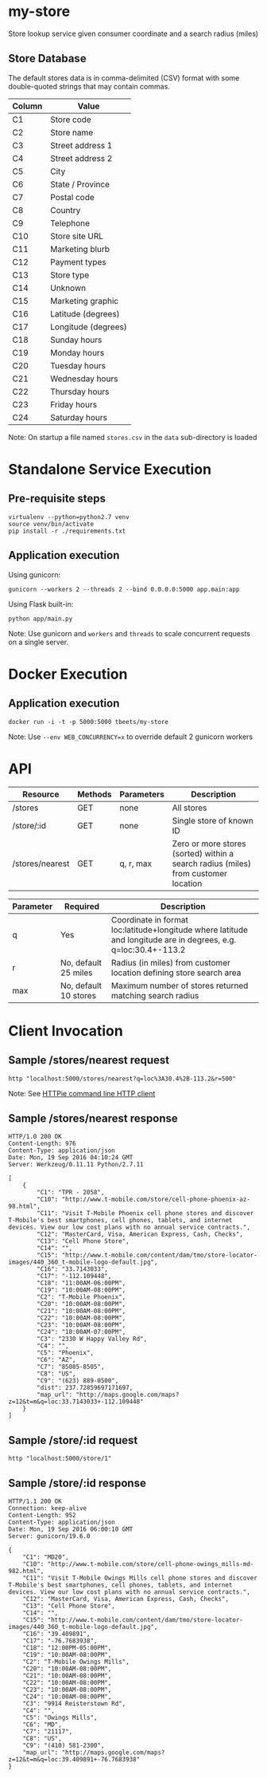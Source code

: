 # my-store

Store lookup service given consumer coordinate and a search radius (miles)

## Store Database

The default stores data is in comma-delimited (CSV) format with some double-quoted strings that may contain commas.

| Column | Value |
| ------ | ----- |
| C1 | Store code |
| C2 | Store name |
| C3 | Street address 1 |
| C4 | Street address 2 |
| C5 | City |
| C6 | State / Province |
| C7 | Postal code |
| C8 | Country |
| C9 | Telephone |
| C10 | Store site URL |
| C11 | Marketing blurb |
| C12 | Payment types |
| C13 | Store type |
| C14 | Unknown |
| C15 | Marketing graphic |
| C16 | Latitude (degrees) |
| C17 | Longitude (degrees) |
| C18 | Sunday hours |
| C19 | Monday hours |
| C20 | Tuesday hours |
| C21 | Wednesday hours |
| C22 | Thursday hours |
| C23 | Friday hours |
| C24 | Saturday hours |

Note: On startup a file named `stores.csv` in the `data` sub-directory is loaded 

# Standalone Service Execution

## Pre-requisite steps

    virtualenv --python=python2.7 venv
    source venv/bin/activate
    pip install -r ./requirements.txt

## Application execution

Using gunicorn:

    gunicorn --workers 2 --threads 2 --bind 0.0.0.0:5000 app.main:app

Using Flask built-in:

    python app/main.py
    
Note: Use gunicorn and `workers` and `threads` to scale concurrent requests on a single server. 

# Docker Execution

## Application execution

    docker run -i -t -p 5000:5000 tbeets/my-store

Note: Use `--env WEB_CONCURRENCY=x` to override default 2 gunicorn workers

# API

| Resource | Methods | Parameters | Description |
| -------- | ------- | ----------- | ---------- |
| /stores  | GET     | none | All stores |
| /store/:id | GET   | none | Single store of known ID |
| /stores/nearest | GET | q, r, max | Zero or more stores (sorted) within a search radius (miles) from customer location 

| Parameter | Required | Description |
| --------- | -------- | ----------- |
| q | Yes | Coordinate in format loc:latitude+longitude where latitude and longitude are in degrees, e.g. q=loc:30.4+-113.2 |
| r | No, default 25 miles | Radius (in miles) from customer location defining store search area 
| max | No, default 10 stores | Maximum number of stores returned matching search radius |

# Client Invocation

##  Sample /stores/nearest request


    http "localhost:5000/stores/nearest?q=loc%3A30.4%2B-113.2&r=500"

Note: See [HTTPie command line HTTP client](https://httpie.org/)

## Sample /stores/nearest response

    HTTP/1.0 200 OK
    Content-Length: 976
    Content-Type: application/json
    Date: Mon, 19 Sep 2016 04:10:24 GMT
    Server: Werkzeug/0.11.11 Python/2.7.11
    
    [
        {
            "C1": "TPR - 2058",
            "C10": "http://www.t-mobile.com/store/cell-phone-phoenix-az-98.html",
            "C11": "Visit T-Mobile Phoenix cell phone stores and discover T-Mobile's best smartphones, cell phones, tablets, and internet devices. View our low cost plans with no annual service contracts.",
            "C12": "MasterCard, Visa, American Express, Cash, Checks",
            "C13": "Cell Phone Store",
            "C14": "",
            "C15": "http://www.t-mobile.com/content/dam/tmo/store-locator-images/440_360_t-mobile-logo-default.jpg",
            "C16": "33.7143033",
            "C17": "-112.109448",
            "C18": "11:00AM-06:00PM",
            "C19": "10:00AM-08:00PM",
            "C2": "T-Mobile Phoenix",
            "C20": "10:00AM-08:00PM",
            "C21": "10:00AM-08:00PM",
            "C22": "10:00AM-08:00PM",
            "C23": "10:00AM-08:00PM",
            "C24": "10:00AM-07:00PM",
            "C3": "2330 W Happy Valley Rd",
            "C4": "",
            "C5": "Phoenix",
            "C6": "AZ",
            "C7": "85085-8505",
            "C8": "US",
            "C9": "(623) 889-0500",
            "dist": 237.72859697171697,
            "map_url": "http://maps.google.com/maps?z=12&t=m&q=loc:33.7143033+-112.109448"
        }
    ]

## Sample /store/:id request

    http "localhost:5000/store/1"
    
## Sample /store/:id response
    HTTP/1.1 200 OK
    Connection: keep-alive
    Content-Length: 952
    Content-Type: application/json
    Date: Mon, 19 Sep 2016 06:00:10 GMT
    Server: gunicorn/19.6.0
    
    {
        "C1": "MD20",
        "C10": "http://www.t-mobile.com/store/cell-phone-owings_mills-md-982.html",
        "C11": "Visit T-Mobile Owings Mills cell phone stores and discover T-Mobile's best smartphones, cell phones, tablets, and internet devices. View our low cost plans with no annual service contracts.",
        "C12": "MasterCard, Visa, American Express, Cash, Checks",
        "C13": "Cell Phone Store",
        "C14": "",
        "C15": "http://www.t-mobile.com/content/dam/tmo/store-locator-images/440_360_t-mobile-logo-default.jpg",
        "C16": "39.409891",
        "C17": "-76.7683938",
        "C18": "12:00PM-05:00PM",
        "C19": "10:00AM-08:00PM",
        "C2": "T-Mobile Owings Mills",
        "C20": "10:00AM-08:00PM",
        "C21": "10:00AM-08:00PM",
        "C22": "10:00AM-08:00PM",
        "C23": "10:00AM-08:00PM",
        "C24": "10:00AM-08:00PM",
        "C3": "9914 Reisterstown Rd",
        "C4": "",
        "C5": "Owings Mills",
        "C6": "MD",
        "C7": "21117",
        "C8": "US",
        "C9": "(410) 581-2300",
        "map_url": "http://maps.google.com/maps?z=12&t=m&q=loc:39.409891+-76.7683938"
    }

